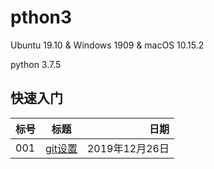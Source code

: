# pthon3
Ubuntu 19.10 & Windows 1909 & macOS 10.15.2

python 3.7.5

## 快速入门
标号|标题|日期
---|:--:|---:
001|[git设置](https://github.com/Rtx8080Ti/python3/blob/master/Learning_log/Learning_log.md)|2019年12月26日
